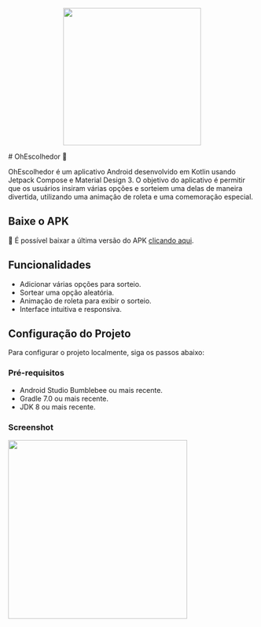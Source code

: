 <p align="center">
  <img width="280"  src="https://github.com/luismtns/OohEscolhedorApp/assets/31661255/03e25dca-d870-49f3-9010-c7c9470939b6">
</p>
# OhEscolhedor 🔮

OhEscolhedor é um aplicativo Android desenvolvido em Kotlin usando Jetpack Compose e Material Design 3.
O objetivo do aplicativo é permitir que os usuários insiram várias opções e sorteiem uma delas de maneira divertida, utilizando uma animação de roleta e uma comemoração especial.

## Baixe o APK

🚀 É possível baixar a última versão do APK [clicando aqui](https://github.com/luismtns/OohEscolhedorApp/releases/download/v1.0/app-release.apk).

## Funcionalidades

- Adicionar várias opções para sorteio.
- Sortear uma opção aleatória.
- Animação de roleta para exibir o sorteio.
- Interface intuitiva e responsiva.

## Configuração do Projeto

Para configurar o projeto localmente, siga os passos abaixo:

### Pré-requisitos

- Android Studio Bumblebee ou mais recente.
- Gradle 7.0 ou mais recente.
- JDK 8 ou mais recente.

### Screenshot

  <img width="364"  src="https://github.com/luismtns/OohEscolhedorApp/assets/31661255/f3739831-7096-4bca-87ad-ca5e19af3be4">
